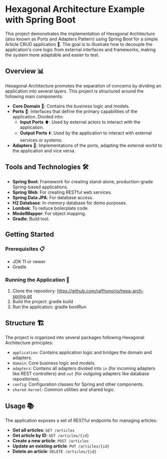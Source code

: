 # Hexagonal Architecture Example with Spring Boot

This project demonstrates the implementation of Hexagonal Architecture (also known as Ports and Adapters Pattern) using Spring Boot for a simple Article CRUD application 📝. The goal is to illustrate how to decouple the application's core logic from external interfaces and frameworks, making the system more adaptable and easier to test.

## Overview 📊

Hexagonal Architecture promotes the separation of concerns by dividing an application into several layers. This project is structured around the following main components:

- **Core Domain** 💼: Contains the business logic and models.
- **Ports** 🚪: Interfaces that define the primary capabilities of the application. Divided into:
    - **Input Ports** ⬆️: Used by external actors to interact with the application.
    - **Output Ports** ⬇️: Used by the application to interact with external services or systems.
- **Adapters** 🔌: Implementations of the ports, adapting the external world to the application and vice versa.

## Tools and Technologies 🛠️

- **Spring Boot**: Framework for creating stand-alone, production-grade Spring-based applications.
- **Spring Web**: For creating RESTful web services.
- **Spring Data JPA**: For database access.
- **H2 Database**: In-memory database for demo purposes.
- **Lombok**: To reduce boilerplate code.
- **ModelMapper**: For object mapping.
- **Gradle**: Build tool.

## Getting Started 

### Prerequisites 📋

- JDK 11 or newer
- Gradle

### Running the Application 🚀

1. Clone the repository: https://github.com/ralfhonorio/hexa-arch-spring.git
2. Build the project: gradle build
3. Run the application: gradle bootRun


## Structure 🏗

The project is organized into several packages following Hexagonal Architecture principles:

- `application`: Contains application logic and bridges the domain and adapters.
- `domain`: Core business logic and models.
- `adapters`: Contains all adapters divided into `in` (for incoming adapters like REST controllers) and `out` (for outgoing adapters like database repositories).
- `config`: Configuration classes for Spring and other components.
- `shared-kernel`: Common utilities and shared logic.

## Usage 📚

The application exposes a set of RESTful endpoints for managing articles:

- **Get all articles**: `GET /articles`
- **Get article by ID**: `GET /articles/{id}`
- **Create a new article**: `POST /articles`
- **Update an existing article**: `PUT /articles/{id}`
- **Delete an article**: `DELETE /articles/{id}`
